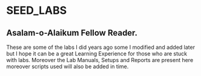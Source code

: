 # SEED_LABS
## Asalam-o-Alaikum Fellow Reader.
These are some of the labs I did years ago some I modified and added later but I hope it can be a great Learning Experience for those who are stuck with labs.
Moreover the Lab Manuals, Setups and Reports are present here moreover scripts used will also be added in time.

